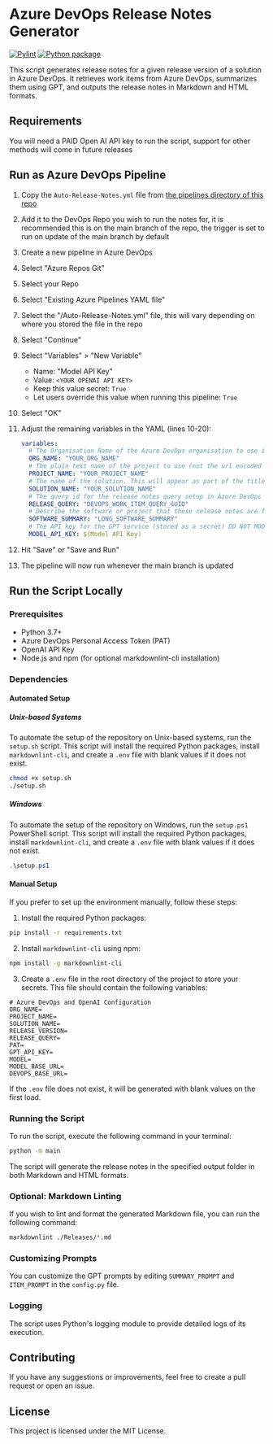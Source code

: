 # Azure DevOps Release Notes Generator

[![Pylint](https://github.com/hankanman/Auto-Release-Notes/actions/workflows/pylint.yml/badge.svg)](https://github.com/hankanman/Auto-Release-Notes/actions/workflows/pylint.yml)
[![Python package](https://github.com/Hankanman/Auto-Release-Notes/actions/workflows/python-package.yml/badge.svg)](https://github.com/Hankanman/Auto-Release-Notes/actions/workflows/python-package.yml)

This script generates release notes for a given release version of a solution in Azure DevOps. It retrieves work items from Azure DevOps, summarizes them using GPT, and outputs the release notes in Markdown and HTML formats.

## Requirements

You will need a PAID Open AI API key to run the script, support for other methods will come in future releases

## Run as Azure DevOps Pipeline

1. Copy the `Auto-Release-Notes.yml` file from [the pipelines directory of this repo](https://github.com/hankanman/Auto-Release-Notes/pipelines)
2. Add it to the DevOps Repo you wish to run the notes for, it is recommended this is on the main branch of the repo, the trigger is set to run on update of the main branch by default
3. Create a new pipeline in Azure DevOps
4. Select "Azure Repos Git"
5. Select your Repo
6. Select "Existing Azure Pipelines YAML file"
7. Select the "/Auto-Release-Notes.yml" file, this will vary depending on where you stored the file in the repo
8. Select "Continue"
9. Select "Variables" > "New Variable"
   - Name: "Model API Key"
   - Value: `<YOUR OPENAI API KEY>`
   - Keep this value secret: `True`
   - Let users override this value when running this pipeline: `True`
10. Select "OK"
11. Adjust the remaining variables in the YAML (lines 10-20):

    ```yaml
    variables:
      # The Organisation Name of the Azure DevOps organisation to use i.e. "contoso" from "https://dev.azure.com/contoso"
      ORG_NAME: "YOUR_ORG_NAME"
      # The plain text name of the project to use (not the url encoded version) i.e. "My Project" from "https://dev.azure.com/contoso/My%20Project"
      PROJECT_NAME: "YOUR_PROJECT_NAME"
      # The name of the solution. This will appear as part of the title of the notes document
      SOLUTION_NAME: "YOUR_SOLUTION_NAME"
      # The query id for the release notes query setup in Azure DevOps as a GUID i.e. "f5b6e2af-8f0c-4f6c-9a8b-3f3f2b7e0c1e" from "https://dev.azure.com/contoso/My%20Project/_queries/query/f5b6e2af-8f0c-4f6c-9a8b-3f3f2b7e0c1e"
      RELEASE_QUERY: "DEVOPS_WORK_ITEM_QUERY_GUID"
      # Describe the software or project that these release notes are for, this provides context to GPT and the notes being written
      SOFTWARE_SUMMARY: "LONG_SOFTWARE_SUMMARY"
      # The API key for the GPT service (stored as a secret) DO NOT MODIFY THE BELOW OR ENTER YOUR API KEY HERE.
      MODEL_API_KEY: $(Model API Key)
    ```

12. Hit "Save" or "Save and Run"
13. The pipeline will now run whenever the main branch is updated

## Run the Script Locally

### Prerequisites

- Python 3.7+
- Azure DevOps Personal Access Token (PAT)
- OpenAI API Key
- Node.js and npm (for optional markdownlint-cli installation)

### Dependencies

#### Automated Setup

##### Unix-based Systems

To automate the setup of the repository on Unix-based systems, run the `setup.sh` script. This script will install the required Python packages, install `markdownlint-cli`, and create a `.env` file with blank values if it does not exist.

```bash
chmod +x setup.sh
./setup.sh
```

##### Windows

To automate the setup of the repository on Windows, run the `setup.ps1` PowerShell script. This script will install the required Python packages, install `markdownlint-cli`, and create a `.env` file with blank values if it does not exist.

```powershell
.\setup.ps1
```

#### Manual Setup

If you prefer to set up the environment manually, follow these steps:

1. Install the required Python packages:

```bash
pip install -r requirements.txt
```

2. Install `markdownlint-cli` using npm:

```bash
npm install -g markdownlint-cli
```

3. Create a `.env` file in the root directory of the project to store your secrets. This file should contain the following variables:

```dotenv
# Azure DevOps and OpenAI Configuration
ORG_NAME=
PROJECT_NAME=
SOLUTION_NAME=
RELEASE_VERSION=
RELEASE_QUERY=
PAT=
GPT_API_KEY=
MODEL=
MODEL_BASE_URL=
DEVOPS_BASE_URL=
```

If the `.env` file does not exist, it will be generated with blank values on the first load.

### Running the Script

To run the script, execute the following command in your terminal:

```bash
python -m main
```

The script will generate the release notes in the specified output folder in both Markdown and HTML formats.

### Optional: Markdown Linting

If you wish to lint and format the generated Markdown file, you can run the following command:

```bash
markdownlint ./Releases/*.md
```

### Customizing Prompts

You can customize the GPT prompts by editing `SUMMARY_PROMPT` and `ITEM_PROMPT` in the `config.py` file.

### Logging

The script uses Python's logging module to provide detailed logs of its execution.

## Contributing

If you have any suggestions or improvements, feel free to create a pull request or open an issue.

## License

This project is licensed under the MIT License.
